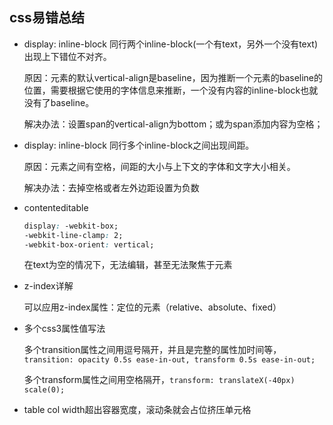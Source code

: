 ## css易错总结

* display: inline-block  同行两个inline-block(一个有text，另外一个没有text)出现上下错位不对齐。

  原因：元素的默认vertical-align是baseline，因为推断一个元素的baseline的位置，需要根据它使用的字体信息来推断，一个没有内容的inline-block也就没有了baseline。

  解决办法：设置span的vertical-align为bottom；或为span添加内容为空格；

* display: inline-block  同行多个inline-block之间出现间距。

  原因：元素之间有空格，间距的大小与上下文的字体和文字大小相关。

  解决办法：去掉空格或者左外边距设置为负数

* contenteditable

  ```css
  display: -webkit-box;
  -webkit-line-clamp: 2;
  -webkit-box-orient: vertical;
  ```
  在text为空的情况下，无法编辑，甚至无法聚焦于元素

* z-index详解

  可以应用z-index属性：定位的元素（relative、absolute、fixed）

* 多个css3属性值写法

  多个transition属性之间用逗号隔开，并且是完整的属性加时间等，`transition: opacity 0.5s ease-in-out, transform 0.5s ease-in-out;`

  多个transform属性之间用空格隔开，`transform: translateX(-40px) scale(0);`

* table col width超出容器宽度，滚动条就会占位挤压单元格
